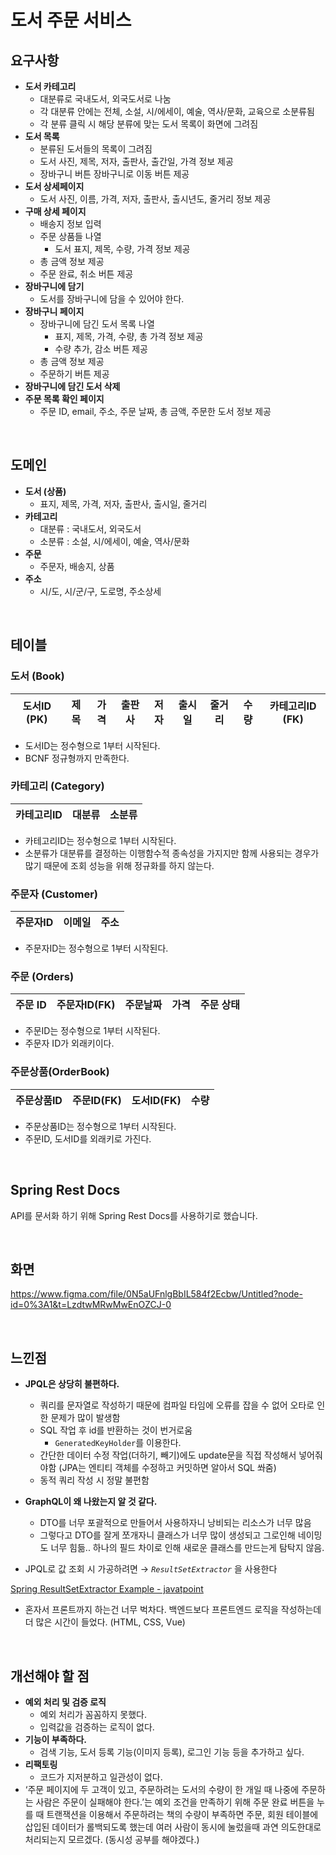 # 도서 주문 서비스

## 요구사항

- **도서 카테고리**
    - 대분류로 국내도서, 외국도서로 나눔
    - 각 대분류 안에는 전체, 소설, 시/에세이, 예술, 역사/문화, 교육으로 소분류됨
    - 각 분류 클릭 시 해당 분류에 맞는 도서 목록이 화면에 그려짐
- **도서 목록**
    - 분류된 도서들의 목록이 그려짐
    - 도서 사진, 제목, 저자, 출판사, 출간일, 가격 정보 제공
    - 장바구니 버튼 장바구니로 이동 버튼 제공
- **도서 상세페이지**
    - 도서 사진, 이름, 가격, 저자, 출판사, 출시년도, 줄거리 정보 제공
- **구매 상세 페이지**
    - 배송지 정보 입력
    - 주문 상품들 나열
        - 도서 표지, 제목, 수량, 가격 정보 제공
    - 총 금액 정보 제공
    - 주문 완료, 취소 버튼 제공
- **장바구니에 담기**
    - 도서를 장바구니에 담을 수 있어야 한다.
- **장바구니 페이지**
    - 장바구니에 담긴 도서 목록 나열
        - 표지, 제목, 가격, 수량, 총 가격 정보 제공
        - 수량 추가, 감소 버튼 제공
    - 총 금액 정보 제공
    - 주문하기 버튼 제공
- ********************************장바구니에 담긴 도서 삭제********************************
- **주문 목록 확인 페이지**
    - 주문 ID, email, 주소, 주문 날짜, 총 금액, 주문한 도서 정보 제공

<br>

## 도메인

- **도서 (상품)**
    - 표지, 제목, 가격, 저자, 출판사, 출시일, 줄거리
- ****************카테고리****************
    - 대분류 : 국내도서, 외국도서
    - 소분류 : 소설, 시/에세이, 예술, 역사/문화
- **주문**
    - 주문자, 배송지, 상품
- **주소**
    - 시/도, 시/군/구, 도로명, 주소상세

<br>

## 테이블

### 도서 (Book)

| 도서ID (PK) | 제목 | 가격 | 출판사 | 저자 | 출시일 | 줄거리 | 수량 | 카테고리ID (FK) |
| --- | --- | --- | --- | --- | --- | --- | --- | --- |
- 도서ID는 정수형으로 1부터 시작된다.
- BCNF 정규형까지 만족한다.

### 카테고리 (Category)

| 카테고리ID | 대분류 | 소분류 |
| --- | --- | --- |
- 카테고리ID는 정수형으로 1부터 시작된다.
- 소분류가 대분류를 결정하는 이행함수적 종속성을 가지지만 함께 사용되는 경우가 많기 때문에 조회 성능을 위해 정규화를 하지 않는다.

### 주문자 (Customer)

| 주문자ID | 이메일 | 주소 |
| --- | --- | --- |
- 주문자ID는 정수형으로 1부터 시작된다.

### 주문 (Orders)

| 주문 ID | 주문자ID(FK) | 주문날짜 | 가격 | 주문 상태 |
| --- | --- | --- | --- | --- |
- 주문ID는 정수형으로 1부터 시작된다.
- 주문자 ID가 외래키이다.

### 주문상품(OrderBook)

| 주문상품ID | 주문ID(FK) | 도서ID(FK) | 수량 |
| --- | --- | --- | --- |
- 주문상품ID는 정수형으로 1부터 시작된다.
- 주문ID, 도서ID를 외래키로 가진다.

<br>


## Spring Rest Docs

API를 문서화 하기 위해 Spring Rest Docs를 사용하기로 했습니다. 

<br>

## 화면
https://www.figma.com/file/0N5aUFnlgBbIL584f2Ecbw/Untitled?node-id=0%3A1&t=LzdtwMRwMwEnOZCJ-0

<br>

## 느낀점

- **JPQL은 상당히 불편하다.**
    - 쿼리를 문자열로 작성하기 때문에 컴파일 타임에 오류를 잡을 수 없어 오타로 인한 문제가 많이 발생함
    - SQL 작업 후 id를 반환하는 것이 번거로움
        - `GeneratedKeyHolder`를 이용한다.
    - 간단한 데이터 수정 작업(더하기, 빼기)에도 update문을 직접 작성해서 넣어줘야함 (JPA는 엔티티 객체를 수정하고 커밋하면 알아서 SQL 쏴줌)
    - 동적 쿼리 작성 시 정말 불편함

- **GraphQL이 왜 나왔는지 알 것 같다.**
    - DTO를 너무 포괄적으로 만들어서 사용하자니 낭비되는 리소스가 너무 많음
    - 그렇다고 DTO를 잘게 쪼개자니 클래스가 너무 많이 생성되고 그로인해 네이밍도 너무 힘듦.. 하나의 필드 차이로 인해 새로운 클래스를 만드는게 탐탁지 않음.

- JPQL로 값 조회 시 가공하려면 → *`ResultSetExtractor`* 을 사용한다

[Spring ResultSetExtractor Example - javatpoint](https://www.javatpoint.com/ResultSetExtractor-example)

- 혼자서 프론트까지 하는건 너무 벅차다. 백엔드보다 프론트엔드 로직을 작성하는데 더 많은 시간이 들었다. (HTML, CSS, Vue)

<br>


## 개선해야 할 점

- **예외 처리 및 검증 로직**
    - 예외 처리가 꼼꼼하지 못했다.
    - 입력값을 검증하는 로직이 없다.
- **기능이 부족하다.**
    - 검색 기능, 도서 등록 기능(이미지 등록), 로그인 기능 등을 추가하고 싶다.
- **리팩토링**
    - 코드가 지저분하고 일관성이 없다.
- ‘주문 페이지에 두 고객이 있고, 주문하려는 도서의 수량이 한 개일 때 나중에 주문하는 사람은 주문이 실패해야 한다.’는 예외 조건을 만족하기 위해 주문 완료 버튼을 누를 때 트랜잭션을 이용해서 주문하려는 책의 수량이 부족하면 주문, 회원 테이블에 삽입된 데이터가 롤백되도록 했는데 여러 사람이 동시에 눌렀을때 과연 의도한대로 처리되는지 모르겠다. (동시성 공부를 해야겠다.)
